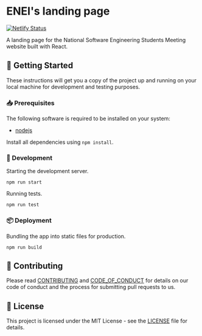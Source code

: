 [contributing]: CONTRIBUTING.md
[code_of_conduct]: CODE_OF_CONDUCT.md
[license]: LICENSE.txt

# ENEI's landing page

[![Netlify Status](https://api.netlify.com/api/v1/badges/32aa2e00-de21-4c39-b40d-3ec0fc0e2bee/deploy-status)](https://app.netlify.com/sites/enei-2020-landing/deploys)

A landing page for the National Software Engineering Students Meeting website
built with React.

## :rocket: Getting Started

These instructions will get you a copy of the project up and running on your
local machine for development and testing purposes.

### :inbox_tray: Prerequisites

The following software is required to be installed on your system:

- [nodejs](https://nodejs.org/en/download/)

Install all dependencies using `npm install`.

### :hammer: Development

Starting the development server.

```
npm run start
```

Running tests.

```
npm run test
```

### :package: Deployment

Bundling the app into static files for production.

```
npm run build
```

## :handshake: Contributing

Please read [CONTRIBUTING][contributing] and [CODE_OF_CONDUCT][code_of_conduct]
for details on our code of conduct and the process for submitting pull requests
to us.

## :memo: License

This project is licensed under the MIT License - see the [LICENSE][license] file
for details.
